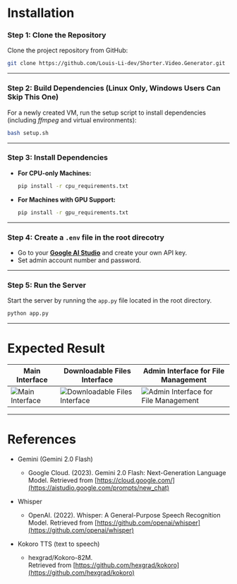 
# Installation

### Step 1: Clone the Repository

Clone the project repository from GitHub:

```bash
git clone https://github.com/Louis-Li-dev/Shorter.Video.Generator.git
```

---

### Step 2: Build Dependencies (Linux Only, Windows Users Can Skip This One)

For a newly created VM, run the setup script to install dependencies (including *ffmpeg* and virtual environments):

```bash
bash setup.sh
```

---

### Step 3: Install Dependencies

- **For CPU-only Machines:**

  ```bash
  pip install -r cpu_requirements.txt
  ```

- **For Machines with GPU Support:**

  ```bash
  pip install -r gpu_requirements.txt
  ```

---

### Step 4: Create a `.env` file in the root direcotry

- Go to your [**Google AI Studio**](https://aistudio.google.com/) and create your own API key.
- Set admin account number and password.
---
### Step 5: Run the Server

Start the server by running the `app.py` file located in the root directory.

```bash
python app.py
```

---



# Expected Result

| Main Interface | Downloadable Files Interface | Admin Interface for File Management |
| -------------- | ---------------------------- | ----------------------------------- |
| <img src="https://github.com/user-attachments/assets/f943eb89-2485-473b-b4c0-6d6c09755035" alt="Main Interface" /> | <img src="https://github.com/user-attachments/assets/a2038638-d579-4907-bb4a-1f4c36e1cdac" alt="Downloadable Files Interface" /> | <img src="https://github.com/user-attachments/assets/f6fd6f50-768c-4735-8e39-9e0528fc6445" alt="Admin Interface for File Management"/> |

---

# References
- Gemini (Gemini 2.0 Flash)

  - Google Cloud. (2023). Gemini 2.0 Flash: Next-Generation Language Model. Retrieved from [https://cloud.google.com/](https://aistudio.google.com/prompts/new_chat)

- Whisper
  - OpenAI. (2022). Whisper: A General-Purpose Speech Recognition Model. Retrieved from [https://github.com/openai/whisper](https://github.com/openai/whisper)
- Kokoro TTS (text to speech)
  - hexgrad/Kokoro-82M.  
     Retrieved from [https://github.com/hexgrad/kokoro](https://github.com/hexgrad/kokoro)
    

